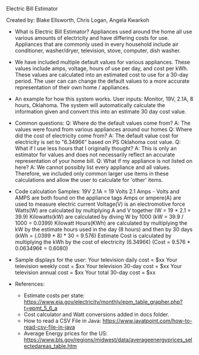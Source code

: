 Electric Bill Estimator

Created by: Blake Ellsworth, Chris Logan, Angela Kwarkoh

* What is Electric Bill Estimator?
  Appliances used around the home all use various amounts of electricity and have differing costs
  for use. Appliances that are commonly used in every household include air conditioner,
  washer/dryer, television, stove, computer, dish washer.


* We have included multiple default values for various appliances. These values include
  amps, voltage, hours of use per day, and cost per kWh.
  These values are calculated into an estimated cost to use for a 30-day period. The user can
  can change the default values to a more accurate representation of their own home / appliances.


* An example for how this system works.
  User inputs: Monitor, 19V, 2.1A, 8 hours, Oklahoma. The system will automatically calculate the
  information given and convert this into an estimate 30 day cost value.


* Common questions:
  Q: Where do the default values come from?
  A: The values were found from various appliances around our homes
  Q: Where did the cost of electricity come from?
  A: The default value cost for electricity is set to "6.3496¢" based on PS Oklahoma cost value.
  Q: What if I use less hours that I originally thought?
  A: This is only an estimator for values and does not necessarily reflect an accurate
  representation of your home bill.
  Q: What if my appliance is not listed on here?
  A: We cannot possibly list every appliance and all values. Therefore, we included only common
  larger use items in these calculations and allow the user to calculate for 'other' items.


* Code calculation Samples:
  19V 2.1A = 19 Volts 2.1 Amps - Volts and AMPS are both found on the appliance tags
  Amps or ampere(A) are used to measure electric current
  Voltage(V) is an electromotive force
  Watts(W) are calculated by multiplying A and V together (W = 19 * 2.1 = 39.9)
  Kilowatts(kW) are calculated by diving W by 1000 (kW = 39.9 / 1000 = 0.0399)
  Kilowatt Hours(KWh) are calculated by multiplying the kW by the estimate hours used in the day
  (8 hours) and then by 30 days (kWh = (.0399 * 8) * 30 = 9.576)
  Estimate Cost is calculated by multiplying the kWh by the cost of electricity (6.3496¢)
  (Cost = 9.576 * 0.063496¢ = 0.6080)

* Sample displays for the user:
    Your television daily cost = $xx
    Your television weekly cost = $xx
    Your television 30-day cost = $xx
    Your television annual cost = $xx
    Your total 30-day cost = $xx
  
* References:
  * Estimate costs per state:
    https://www.eia.gov/electricity/monthly/epm_table_grapher.php?t=epmt_5_6_a
  * Cost calculator and Watt conversions added in docs folder.
  * How to read a CSV File in Java: https://www.javatpoint.com/how-to-read-csv-file-in-java
  * Average Energy prices for the US:
    https://www.bls.gov/regions/midwest/data/averageenergyprices_selectedareas_table.htm
  
    